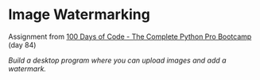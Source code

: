 # Image Watermarking

Assignment from [100 Days of Code - The Complete Python Pro Bootcamp](https://ppb.udemy.com/course/100-days-of-code) (day 84)

*Build a desktop program where you can upload images and add a watermark.*
